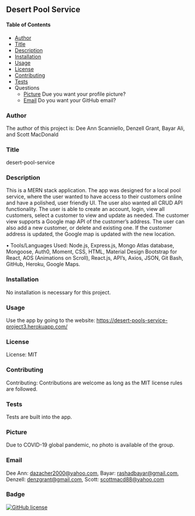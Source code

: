 ## Desert Pool Service

#### Table of Contents

* [Author](#author)
* [Title](#title)
* [Description](#description)
* [Installation](#installation)
* [Usage](#usage)
* [License](#license)
* [Contributing](#contributing)
* [Tests](#tests)
* Questions
    * [Picture](#picture) Due you want your profile picture?
    * [Email](#email) Do you want your GitHub email?

    
### Author

The author of this project is: Dee Ann Scanniello, Denzell Grant, Bayar Ali, and Scott MacDonald

### Title

desert-pool-service

### Description

This is a MERN stack application.  The app was designed for a local pool service, where the user wanted to have access to their customers online and have a polished, user friendly UI.  The user also wanted all CRUD API functionality. The user is able to create an account, login, view all customers, select a customer to view and update as needed. The customer view supports a Google map API of the customer’s address. The user can also add a new customer, or delete and existing one. If the customer address is updated, the Google map is updated with the new location. 

•	Tools/Languages Used: Node.js, Express.js, Mongo Atlas database, Mongoose, Auth0, Moment, CSS, HTML, Material Design Bootstrap for React, AOS (Animations on Scroll), React.js, API’s, Axios, JSON, Git Bash, GitHub, Heroku, Google Maps. 


### Installation

No installation is necessary for this project.

### Usage

Use the app by going to the website: https://desert-pools-service-project3.herokuapp.com/

### License

License: MIT

### Contributing

Contributing: Contributions are welcome as long as the MIT license rules are followed.

### Tests

Tests are built into the app.

### Picture

Due to COVID-19 global pandemic, no photo is available of the group.

### Email

Dee Ann: dazacher2000@yahoo.com, Bayar: rashadbayar@gmail.com, Denzell: denzgrant@gmail.com, Scott: scottmacd88@yahoo.com

### Badge

[![GitHub license](https://img.shields.io/badge/license-MIT-brightgreen.svg)](https://api.github.com/dazacher/README-Generator)